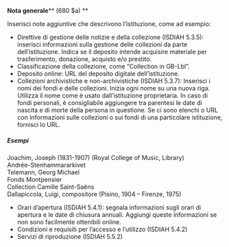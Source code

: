 **Nota generale****  (680 $a) **

Inserisci note aggiuntive che descrivono l’istituzione, come ad esempio:

- Direttive di gestione delle notizie e della collezione (ISDIAH 5.3.5): inserisci informazioni sulla gestione delle collezioni da parte dell’istituzione. Indica se il deposito intende acquisire materiale per trasferimento, donazione, acquisto e/o prestito.
- Classificazione della collezione, come “Collection in GB-Lbl”.  
- Deposito online: URL del deposito digitale dell’istituzione.
- Collezioni archivistiche e non-archivistiche (ISDIAH 5.3.7): Inserisci i nomi dei fondi e delle collezioni. Inizia ogni nome su una nuova riga. Utilizza il nome come è usato dall’istituzione proprietaria. In caso di fondi personali, è consigliabile aggiungere tra parentesi le date di nascita e di morte della persona in questione. Se ci sono elenchi o URL con informazioni sulle collezioni o sui fondi di una particolare istituzione, fornisci lo URL.  
##### Esempi  
 Joachim, Joseph (1831-1907) (Royal College of Music, Library)  
 Andrée-Stenhammararkivet  
 Telemann, Georg Michael  
 Fonds Montpensier  
 Collection Camille Saint-Saëns  
 Dallapiccola, Luigi, compositore (Pisino, 1904 – Firenze, 1975)   

- Orari d’apertura (ISDIAH 5.4.1): segnala informazioni sugli orari di apertura e le date di chiusura annuali. Aggiungi queste informazioni se non sono facilmente ottenibili online.  
- Condizioni e requisiti per l’accesso e l’utilizzo (ISDIAH 5.4.2)
- Servizi di riproduzione (ISDIAH 5.5.2) 